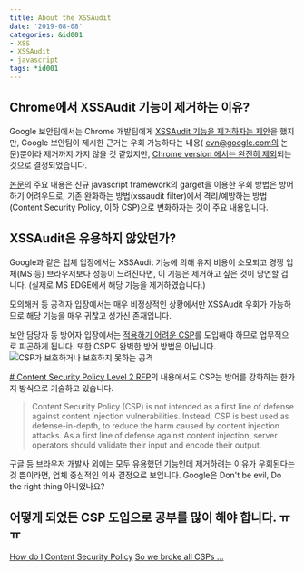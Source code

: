 ```yaml
---
title: About the XSSAudit
date: '2019-08-08'
categories: &id001
- XSS
- XSSAudit
- javascript
tags: *id001
---
```


## Chrome에서 XSSAudit 기능이 제거하는 이유?

Google 보안팀에서는 Chrome 개발팀에게 [XSSAudit 기능을 제거하자는 제안](https://bugs.chromium.org/p/chromium/issues/detail?id=898081)을 했지만, Google 보안팀이 제시한 근거는 우회 가능하다는 내용( evn@google.com의 논문)뿐이라 제거까지 가지 않을 것 같았지만, [Chrome version 에서는 완전히 제외](https://groups.google.com/a/chromium.org/forum/#!msg/blink-dev/TuYw-EZhO9g/blGViehIAwAJ)되는 것으로 결정되었습니다.

[논문](/pdf/p1709-lekiesA.pdf)의 주요 내용은 신규 javascript framework의 garget을 이용한 우회 방법은 방어하기 어려우므로, 기존 완화하는 방법(xssaudit filter)에서  격리/예방하는 방법(Content Security Policy, 이하 CSP)으로 변화하자는 것이 주요 내용입니다.

## XSSAudit은 유용하지 않았던가?

Google과 같은 업체 입장에서는 XSSAudit 기능에 의해 유지 비용이 소모되고 경쟁 업체(MS 등) 브라우저보다 성능이 느려진다면, 이 기능은 제거하고 싶은 것이 당연할 겁니다. (실제로 MS EDGE에서 해당 기능을 제거하였습니다.)

모의해커 등 공격자 입장에서는 매우 비정상적인 상황에서만 XSSAudit 우회가 가능하므로 해당 기능을 매우 귀찮고 성가신 존재입니다. 

보안 담당자 등 방어자 입장에서는 [적용하기 어려운 CSP](https://infosec.mozilla.org/guidelines/web_security#web-security-cheat-sheet)를 도입해야 하므로 업무적으로 피곤하게 됩니다. 또한 CSP도 완벽한 방어 방법은 아닙니다.
![CSP가 보호하거나 보호하지 못하는 공격](/images/Current-state-of-CSP.png)

[# Content Security Policy Level 2 RFP](https://www.w3.org/TR/CSP2/#intro)의 내용에서도 CSP는 방어를 강화하는 한가지 방식으로 기술하고 있습니다. 
> Content Security Policy (CSP) is not intended as a first line of defense against content injection vulnerabilities. Instead, CSP is best used as defense-in-depth, to reduce the harm caused by content injection attacks. As a first line of defense against content injection, server operators should validate their input and encode their output.

구글 등 브라우저 개발사 외에는 모두 유용했던 기능인데 제거하려는 이유가 우회된다는 것 뿐이라면, 업체 중심적인 의사 결정으로 보입니다. Google은 Don't be evil, Do the right thing 아니었나요?

## 어떻게 되었든 CSP 도입으로 공부를 많이 해야 합니다. ㅠㅠ
[How do I Content Security Policy](https://www.owasp.org/images/6/6d/2019-02-22_-_How_do_I_Content_Security_Policy_-_Print.pdf)
[So we broke all CSPs …](https://www.owasp.org/images/c/c4/2017-04-20-OWASPNZ-SpagnuoloWeichselbaum.pdf)


<!--stackedit_data:
eyJoaXN0b3J5IjpbLTk1ODM0NzU3MCwxMDc5NDM3OTg2LC0xNT
I1MjA3NzAsMjA0MDExMTU3OCwtMTA0MDk0MjgxOCwxNDY4NjYy
ODEzLDEzMDIzODAyNTcsMTMwNzg3MjU2NywzNjc2NjM3MzMsMj
A0MjIyNTgzNiwtMTQzNDAwMDA3NiwtOTg5NTQ0MDg5LDk3Nzg5
NzE5LC0xMzYzMTE4NDU2LC0xMTcyMTI4MzEyXX0=
-->

